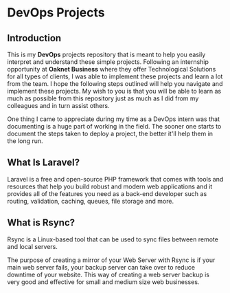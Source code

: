 # DevOps Projects

## Introduction

This is my **DevOps** projects repository that is meant to help you easily interpret and understand these simple projects. 
Following an internship opportunity at **Oaknet Business** where they offer Technological Solutions for all types of clients, I was able to implement these projects and learn a lot from the team.
I hope the following steps outlined will help you navigate and implement these projects.
My wish to you is that you will be able to learn as much as possible from this repository just as much as I did from my colleagues and in turn assist others.

One thing I came to appreciate during my time as a DevOps intern was that documenting is a huge part of working in the field. The sooner one starts to document the steps taken to deploy a project, the better it'll help them in the long run.

## What Is Laravel? 

Laravel is a free and open-source PHP framework that comes with tools and resources that help you build robust and modern web applications and it provides all of the features you need as a back-end developer such as routing, validation, caching, queues, file storage and more.


## What is Rsync?

Rsync is a Linux-based tool that can be used to sync files between remote and local servers.

The purpose of creating a mirror of your Web Server with Rsync is if your main web server fails, your backup server can take over to reduce downtime of your website. This way of creating a web server backup is very good and effective for small and medium size web businesses.
